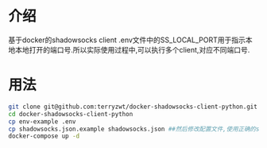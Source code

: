 # 介绍
  基于docker的shadowsocks client
  .env文件中的SS\_LOCAL\_PORT用于指示本地本地打开的端口号.所以实际使用过程中,可以执行多个client,对应不同端口号.

# 用法
```bash
git clone git@github.com:terryzwt/docker-shadowsocks-client-python.git
cd docker-shadowsocks-client-python
cp env-example .env
cp shadowsocks.json.example shadowsocks.json ##然后修改配置文件,使用正确的shadowsock配置.
docker-compose up -d
```
